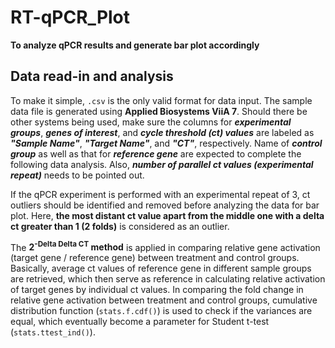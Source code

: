 # RT-qPCR_Plot

**To analyze qPCR results and generate bar plot accordingly**

## Data read-in and analysis

To make it simple, <code>.csv</code> is the only valid format for data input. The sample data file is generated using **Applied Biosystems ViiA 7**. Should there be other systems being used, make sure the columns for ***experimental groups***, ***genes of interest***, and ***cycle threshold (ct) values*** are labeled as ***"Sample Name"***, ***"Target Name"***, and ***"CT"***, respectively. Name of ***control group*** as well as that for ***reference gene*** are expected to complete the following data analysis. Also, ***number of parallel ct values (experimental repeat)*** needs to be pointed out.

If the qPCR experiment is performed with an experimental repeat of 3, ct outliers should be identified and removed before analyzing the data for bar plot. Here, **the most distant ct value apart from the middle one with a delta ct greater than 1 (2 folds)** is considered as an outlier.

The **2<sup>-Delta Delta CT</sup> method** is applied in comparing relative gene activation (target gene / reference gene) between treatment and control groups. Basically, average ct values of reference gene in different sample groups are retrieved, which then serve as reference in calculating relative activation of target genes by individual ct values. In comparing the fold change in relative gene activation between treatment and control groups, cumulative distribution function (<code>stats.f.cdf()</code>) is used to check if the variances are equal, which eventually become a parameter for Student t-test (<code>stats.ttest_ind()</code>).
